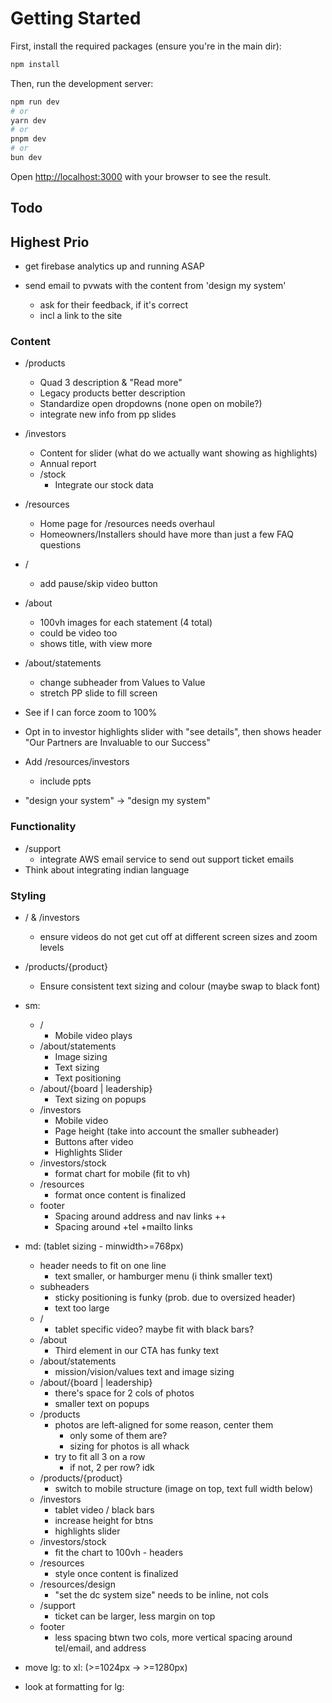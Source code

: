 # Getting Started

First, install the required packages (ensure you're in the main dir):

```bash
npm install
```

Then, run the development server:

```bash
npm run dev
# or
yarn dev
# or
pnpm dev
# or
bun dev
```

Open [http://localhost:3000](http://localhost:3000) with your browser to see the result.

## Todo

## Highest Prio
- get firebase analytics up and running ASAP

- send email to pvwats with the content from 'design my system'
    - ask for their feedback, if it's correct
    - incl a link to the site

### Content
- /products
    - Quad 3 description & "Read more"
    - Legacy products better description
    - Standardize open dropdowns (none open on mobile?)
    - integrate new info from pp slides

- /investors
    - Content for slider (what do we actually want showing as highlights)
    - Annual report
    - /stock
        - Integrate our stock data
- /resources
    - Home page for /resources needs overhaul
    - Homeowners/Installers should have more than just a few FAQ questions
- /
    - add pause/skip video button

- /about
    - 100vh images for each statement (4 total)
    - could be video too
    - shows title, with view more
- /about/statements
    - change subheader from Values to Value
    - stretch PP slide to fill screen

- See if I can force zoom to 100%
- Opt in to investor highlights slider with "see details", then shows header "Our Partners are Invaluable to our Success"
- Add /resources/investors
    - include ppts
- "design your system" -> "design my system"

### Functionality

- /support
    - integrate AWS email service to send out support ticket emails
- Think about integrating indian language

### Styling

- / & /investors
    - ensure videos do not get cut off at different screen sizes and zoom levels
- /products/{product}
    - Ensure consistent text sizing and colour (maybe swap to black font)
- sm:
    - /
        - Mobile video plays
    - /about/statements
        - Image sizing
        - Text sizing
        - Text positioning
    - /about/{board | leadership}
        - Text sizing on popups
    - /investors
        - Mobile video
        - Page height (take into account the smaller subheader)
        - Buttons after video
        - Highlights Slider
    - /investors/stock
        - format chart for mobile (fit to vh)
    - /resources
        - format once content is finalized
    - footer
        - Spacing around address and nav links ++
        - Spacing around +tel +mailto links
- md: (tablet sizing - minwidth>=768px)
    - header needs to fit on one line
        - text smaller, or hamburger menu (i think smaller text)
    - subheaders
        - sticky positioning is funky (prob. due to oversized header)
        - text too large
    - /
        - tablet specific video? maybe fit with black bars?
    - /about
        - Third element in our CTA has funky text
    - /about/statements
        - mission/vision/values text and image sizing
    - /about/{board | leadership}
        - there's space for 2 cols of photos
        - smaller text on popups
    - /products
        - photos are left-aligned for some reason, center them
            - only some of them are?
            - sizing for photos is all whack
        - try to fit all 3 on a row
            - if not, 2 per row? idk
    - /products/{product}
        - switch to mobile structure (image on top, text full width below)
    - /investors
        - tablet video / black bars
        - increase height for btns
        - highlights slider
    - /investors/stock
        - fit the chart to 100vh - headers
    - /resources
        - style once content is finalized
    - /resources/design
        - "set the dc system size" needs to be inline, not cols
    - /support
        - ticket can be larger, less margin on top
    - footer
        - less spacing btwn two cols, more vertical spacing around tel/email, and address

- move lg: to xl: (>=1024px -> >=1280px)

- look at formatting for lg:
